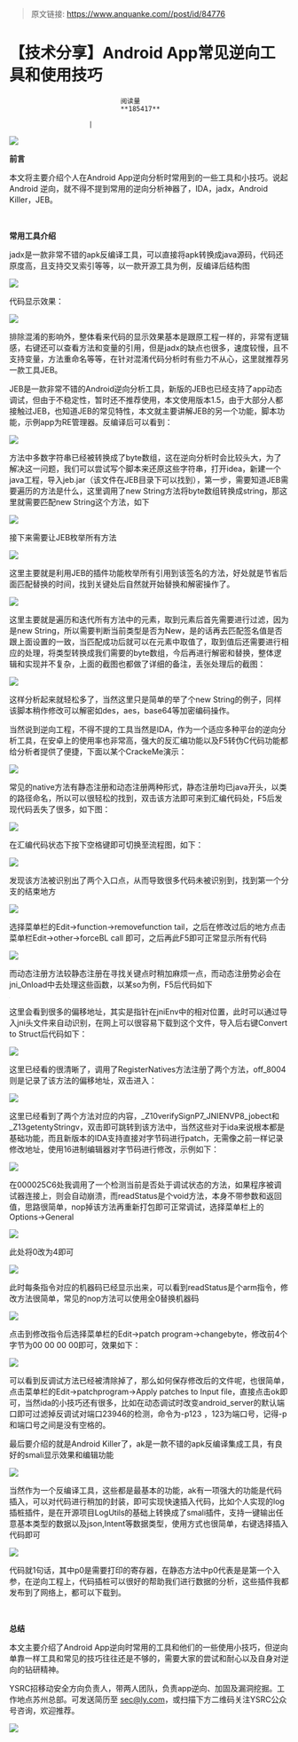 > 原文链接: https://www.anquanke.com//post/id/84776 


# 【技术分享】Android App常见逆向工具和使用技巧


                                阅读量   
                                **185417**
                            
                        |
                        
                                                                                    



[![](https://p4.ssl.qhimg.com/t01cc9bb99218437d05.jpg)](https://p4.ssl.qhimg.com/t01cc9bb99218437d05.jpg)

**前言**

本文将主要介绍个人在Android App逆向分析时常用到的一些工具和小技巧。说起Android 逆向，就不得不提到常用的逆向分析神器了，IDA，jadx，Android Killer，JEB。

<br>

**常用工具介绍**

jadx是一款非常不错的apk反编译工具，可以直接将apk转换成java源码，代码还原度高，且支持交叉索引等等，以一款开源工具为例，反编译后结构图

[![](https://p1.ssl.qhimg.com/t017c9415a2799e5b45.webp)](https://p1.ssl.qhimg.com/t017c9415a2799e5b45.webp)

代码显示效果：

[![](https://p3.ssl.qhimg.com/t01afb137e504065c79.webp)](https://p3.ssl.qhimg.com/t01afb137e504065c79.webp)

排除混淆的影响外，整体看来代码的显示效果基本是跟原工程一样的，非常有逻辑感，右键还可以查看方法和变量的引用，但是jadx的缺点也很多，速度较慢，且不支持变量，方法重命名等等，在针对混淆代码分析时有些力不从心，这里就推荐另一款工具JEB。

JEB是一款非常不错的Android逆向分析工具，新版的JEB也已经支持了app动态调试，但由于不稳定性，暂时还不推荐使用，本文使用版本1.5，由于大部分人都接触过JEB，也知道JEB的常见特性，本文就主要讲解JEB的另一个功能，脚本功能，示例app为RE管理器。反编译后可以看到：

[![](https://p5.ssl.qhimg.com/t01d07b9990784e1a87.webp)](https://p5.ssl.qhimg.com/t01d07b9990784e1a87.webp)

方法中多数字符串已经被转换成了byte数组，这在逆向分析时会比较头大，为了解决这一问题，我们可以尝试写个脚本来还原这些字符串，打开idea，新建一个java工程，导入jeb.jar（该文件在JEB目录下可以找到），第一步，需要知道JEB需要遍历的方法是什么，这里调用了new String方法将byte数组转换成string，那这里就需要匹配new String这个方法，如下

[![](https://p5.ssl.qhimg.com/t019a9dcce25e45c7ed.webp)](https://p5.ssl.qhimg.com/t019a9dcce25e45c7ed.webp)

接下来需要让JEB枚举所有方法

[![](https://p1.ssl.qhimg.com/t01d8a7ce1d120c9a61.webp)](https://p1.ssl.qhimg.com/t01d8a7ce1d120c9a61.webp)

这里主要就是利用JEB的插件功能枚举所有引用到该签名的方法，好处就是节省后面匹配替换的时间，找到关键处后自然就开始替换和解密操作了。

[![](https://p4.ssl.qhimg.com/t010b9771b19ffff25e.webp)](https://p4.ssl.qhimg.com/t010b9771b19ffff25e.webp)

这里主要就是遍历和迭代所有方法中的元素，取到元素后首先需要进行过滤，因为是new String，所以需要判断当前类型是否为New，是的话再去匹配签名值是否跟上面设置的一致，当匹配成功后就可以在元素中取值了，取到值后还需要进行相应的处理，将类型转换成我们需要的byte数组，今后再进行解密和替换，整体逻辑和实现并不复杂，上面的截图也都做了详细的备注，丢张处理后的截图：

[![](https://p4.ssl.qhimg.com/t014f11bb32e6e5e29f.webp)](https://p4.ssl.qhimg.com/t014f11bb32e6e5e29f.webp)

这样分析起来就轻松多了，当然这里只是简单的举了个new String的例子，同样该脚本稍作修改可以解密如des，aes，base64等加密编码操作。

当然说到逆向工程，不得不提的工具当然是IDA，作为一个适应多种平台的逆向分析工具，在安卓上的使用率也非常高，强大的反汇编功能以及F5转伪C代码功能都给分析者提供了便捷，下面以某个CrackeMe演示：

[![](https://p3.ssl.qhimg.com/t016d6e34e0d150a68b.webp)](https://p3.ssl.qhimg.com/t016d6e34e0d150a68b.webp)

常见的native方法有静态注册和动态注册两种形式，静态注册均已java开头，以类的路径命名，所以可以很轻松的找到，双击该方法即可来到汇编代码处，F5后发现代码丢失了很多，如下图：

[![](https://p1.ssl.qhimg.com/t0179119da348ad373e.webp)](https://p1.ssl.qhimg.com/t0179119da348ad373e.webp)

在汇编代码状态下按下空格键即可切换至流程图，如下：

[![](https://p3.ssl.qhimg.com/t0113611102739733c0.webp)](https://p3.ssl.qhimg.com/t0113611102739733c0.webp)

发现该方法被识别出了两个入口点，从而导致很多代码未被识别到，找到第一个分支的结束地方

[![](https://p3.ssl.qhimg.com/t01140d3eceff657431.webp)](https://p3.ssl.qhimg.com/t01140d3eceff657431.webp)

选择菜单栏的Edit-&gt;function-&gt;removefunction tail，之后在修改过后的地方点击菜单栏Edit-&gt;other-&gt;forceBL call 即可，之后再此F5即可正常显示所有代码

[![](https://p3.ssl.qhimg.com/t012aaa6a73b92be83e.webp)](https://p3.ssl.qhimg.com/t012aaa6a73b92be83e.webp)

而动态注册方法较静态注册在寻找关键点时稍加麻烦一点，而动态注册势必会在jni_Onload中去处理这些函数，以某so为例，F5后代码如下

[![](data:image/png;base64,iVBORw0KGgoAAAANSUhEUgAAAAEAAAABCAYAAAAfFcSJAAAAAXNSR0IArs4c6QAAAARnQU1BAACxjwv8YQUAAAAJcEhZcwAADsQAAA7EAZUrDhsAAAANSURBVBhXYzh8+PB/AAffA0nNPuCLAAAAAElFTkSuQmCC)](https://p0.ssl.qhimg.com/t01465e2bdd2600c757.webp)

这里会看到很多的偏移地址，其实是指针在jniEnv中的相对位置，此时可以通过导入jni头文件来自动识别，在网上可以很容易下载到这个文件，导入后右键Convert to Struct后代码如下：

[![](https://p3.ssl.qhimg.com/t01cd92840b01051cdd.webp)](https://p3.ssl.qhimg.com/t01cd92840b01051cdd.webp)

这里已经看的很清晰了，调用了RegisterNatives方法注册了两个方法，off_8004则是记录了该方法的偏移地址，双击进入：

[![](https://p4.ssl.qhimg.com/t01b190c9d126052205.webp)](https://p4.ssl.qhimg.com/t01b190c9d126052205.webp)

这里已经看到了两个方法对应的内容，_Z10verifySignP7_JNIENVP8_jobect和_Z13getentyStringv，双击即可跳转到该方法中，当然这些对于ida来说根本都是基础功能，而且新版本的IDA支持直接对字节码进行patch，无需像之前一样记录修改地址，使用16进制编辑器对字节码进行修改，示例如下：

[![](https://p5.ssl.qhimg.com/t0120a1592b8c73821d.webp)](https://p5.ssl.qhimg.com/t0120a1592b8c73821d.webp)

在000025C6处我调用了一个检测当前是否处于调试状态的方法，如果程序被调试器连接上，则会自动崩溃，而readStatus是个void方法，本身不带参数和返回值，思路很简单，nop掉该方法再重新打包即可正常调试，选择菜单栏上的Options-&gt;General

[![](https://p4.ssl.qhimg.com/t018d0bec58d73cf1eb.webp)](https://p4.ssl.qhimg.com/t018d0bec58d73cf1eb.webp)

此处将0改为4即可

[![](https://p4.ssl.qhimg.com/t01a8e9cbc6db4563bf.webp)](https://p4.ssl.qhimg.com/t01a8e9cbc6db4563bf.webp)

此时每条指令对应的机器码已经显示出来，可以看到readStatus是个arm指令，修改方法很简单，常见的nop方法可以使用全0替换机器码

[![](https://p4.ssl.qhimg.com/t01e8f8d15636097872.webp)](https://p4.ssl.qhimg.com/t01e8f8d15636097872.webp)

点击到修改指令后选择菜单栏的Edit-&gt;patch program-&gt;changebyte，修改前4个字节为00 00 00 00即可，效果如下：

[![](https://p1.ssl.qhimg.com/t01c6740acea4ecc5fb.webp)](https://p1.ssl.qhimg.com/t01c6740acea4ecc5fb.webp)

可以看到反调试方法已经被清除掉了，那么如何保存修改后的文件呢，也很简单，点击菜单栏的Edit-&gt;patchprogram-&gt;Apply patches to Input file，直接点击ok即可，当然ida的小技巧还有很多，比如在动态调试时改变android_server的默认端口即可过滤掉反调试对端口23946的检测，命令为-p123 ，123为端口号，记得-p和端口号之间是没有空格的。

最后要介绍的就是Android Killer了，ak是一款不错的apk反编译集成工具，有良好的smali显示效果和编辑功能

[![](https://p1.ssl.qhimg.com/t01e64a9f8d1f43dee8.webp)](https://p1.ssl.qhimg.com/t01e64a9f8d1f43dee8.webp)

当然作为一个反编译工具，这些都是最基本的功能，ak有一项强大的功能是代码插入，可以对代码进行稍加的封装，即可实现快速插入代码，比如个人实现的log插桩插件，是在开源项目LogUtils的基础上转换成了smali插件，支持一键输出任意基本类型的数据以及json,Intent等数据类型，使用方式也很简单，右键选择插入代码即可

[![](https://p4.ssl.qhimg.com/t0114ef99eb43059402.webp)](https://p4.ssl.qhimg.com/t0114ef99eb43059402.webp)

代码就1句话，其中p0是需要打印的寄存器，在静态方法中p0代表是是第一个入参，在逆向工程上，代码插桩可以很好的帮助我们进行数据的分析，这些插件我都发布到了网络上，都可以下载到。

<br>

**总结**

本文主要介绍了Android App逆向时常用的工具和他们的一些使用小技巧，但逆向单靠一样工具和常见的技巧往往还是不够的，需要大家的尝试和耐心以及自身对逆向的钻研精神。

YSRC招移动安全方向负责人，带两人团队，负责app逆向、加固及漏洞挖掘。工作地点苏州总部。可发送简历至 sec@ly.com，或扫描下方二维码关注YSRC公众号咨询，欢迎推荐。

[![](https://p5.ssl.qhimg.com/t014a32243d40487c3c.webp)](https://p5.ssl.qhimg.com/t014a32243d40487c3c.webp)


